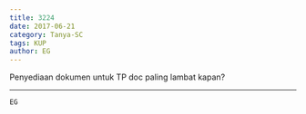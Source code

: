 ```yaml
---
title: 3224
date: 2017-06-21
category: Tanya-SC
tags: KUP
author: EG
---
```


Penyediaan dokumen untuk TP doc paling lambat kapan?

---



`EG`
